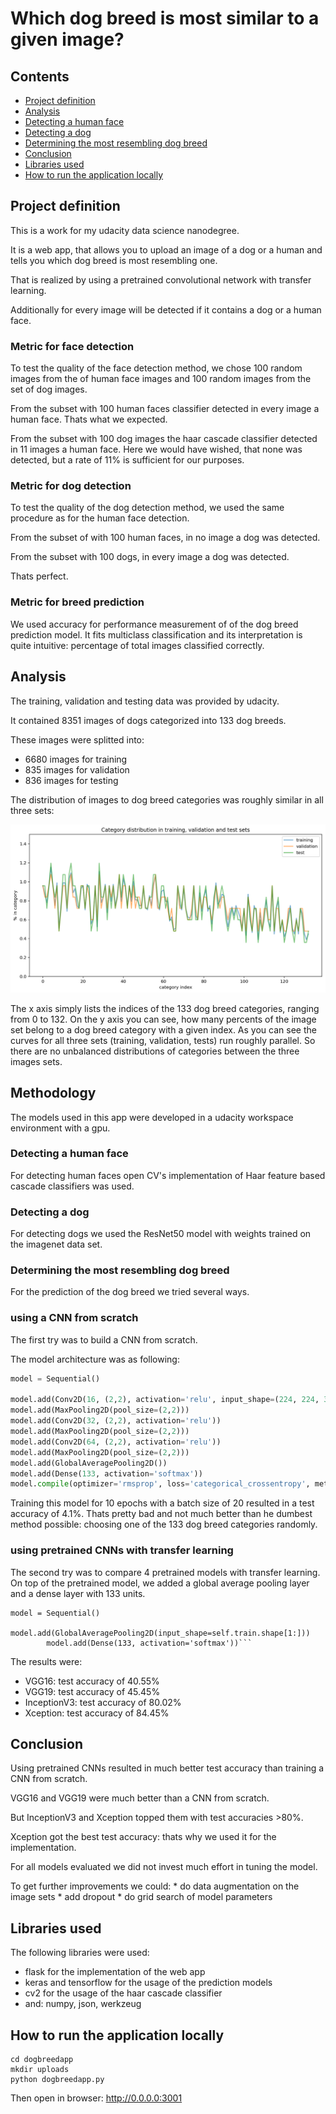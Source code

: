 # Which dog breed is most similar to a given image?

## Contents

* [Project definition](https://github.com/frankrefischer/dsnd-dogbreed/#project-definition)
* [Analysis](https://github.com/frankrefischer/dsnd-dogbreed/#analysis)
* [Detecting a human face](https://github.com/frankrefischer/dsnd-dogbreed/#detecting-a-human-face)
* [Detecting a dog](https://github.com/frankrefischer/dsnd-dogbreed/#detecting-a-dog)
* [Determining the most resembling dog breed](https://github.com/frankrefischer/dsnd-dogbreed/#determining-the-most-resembling-dog-breed)
* [Conclusion](https://github.com/frankrefischer/dsnd-dogbreed/#conclusion)
* [Libraries used](https://github.com/frankrefischer/dsnd-dogbreed/#libraries-used)
* [How to run the application locally](https://github.com/frankrefischer/dsnd-dogbreed/#how-to-run-the-application-locally)

## Project definition

This is a work for my udacity data science nanodegree.

It is a web app, that allows you to upload an image of a dog or a human and tells you which
dog breed is most resembling one.

That is realized by using a pretrained convolutional network with transfer learning.

Additionally for every image will be detected if it contains a dog or a human face.

### Metric for face detection

To test the quality of the face detection method, we chose 100 random images from the of human face images and 100 random images from the set of dog images.

From the subset with 100 human faces classifier detected in every image a human face. Thats what we expected.

From the subset with 100 dog images the haar cascade classifier detected in 11 images a human face. Here we would have wished, that none was detected, but a rate of 11% is sufficient for our purposes.

### Metric for dog detection

To test the quality of the dog detection method, we used the same procedure as for the human face detection.

From the subset of with 100 human faces, in no image a dog was detected.

From the subset with 100 dogs, in every image a dog was detected.

Thats perfect.

### Metric for breed prediction

We used accuracy for performance measurement of of the dog breed prediction model.
It fits multiclass classification and its interpretation is quite intuitive: percentage of total images classified correctly.

## Analysis

The training, validation and testing data was provided by udacity.

It contained 8351 images of dogs categorized into 133 dog breeds.

These images were splitted into:
* 6680 images for training
* 835 images for validation
* 836 images for testing 

The distribution of images to dog breed categories was roughly similar in all three sets:

![<Category Distribution](<category_distribution.png>)

The x axis simply lists the indices of the 133 dog breed categories, ranging from 0 to 132. On the y axis you can see, how many percents of the image set belong to a dog breed category with a given index. As you can see the curves for all three sets (training, validation, tests) run roughly parallel. So there are no unbalanced distributions of categories between the three images sets.

## Methodology

The models used in this app were developed in a udacity workspace environment with a gpu.


### Detecting a human face

For detecting human faces open CV's implementation of Haar feature based cascade classifiers was used.


### Detecting a dog

For detecting dogs we used the ResNet50 model with weights trained on the imagenet data set.


### Determining the most resembling dog breed

For the prediction of the dog breed we tried several ways.

### using a CNN from scratch

The first try was to build a CNN from scratch.

The model architecture was as following:

```python
model = Sequential()

model.add(Conv2D(16, (2,2), activation='relu', input_shape=(224, 224, 3)))
model.add(MaxPooling2D(pool_size=(2,2)))
model.add(Conv2D(32, (2,2), activation='relu'))
model.add(MaxPooling2D(pool_size=(2,2)))
model.add(Conv2D(64, (2,2), activation='relu'))
model.add(MaxPooling2D(pool_size=(2,2)))
model.add(GlobalAveragePooling2D())
model.add(Dense(133, activation='softmax'))
model.compile(optimizer='rmsprop', loss='categorical_crossentropy', metrics=['accuracy'])
```

Training this model for 10 epochs with a batch size of 20 resulted in a test accuracy of 4.1%.
Thats pretty bad and not much better than he dumbest method possible: choosing one of the 133 dog breed categories randomly.

### using pretrained CNNs with transfer learning

The second try was to compare 4 pretrained models with transfer learning.
On top of the pretrained model, we added a global average pooling layer and a dense layer with 133 units.
```
model = Sequential()
        model.add(GlobalAveragePooling2D(input_shape=self.train.shape[1:]))
        model.add(Dense(133, activation='softmax'))```
```

The results were:
* VGG16: test accuracy of 40.55%
* VGG19: test accuracy of 45.45%
* InceptionV3: test accuracy of 80.02%
* Xception: test accuracy of 84.45%

## Conclusion

Using pretrained CNNs resulted in much better test accuracy than training a CNN from scratch.

VGG16 and VGG19 were much better than a CNN from scratch.

But InceptionV3 and Xception topped them with test accuracies >80%.

Xception got the best test accuracy: thats why we used it for the implementation.

For all models evaluated we did not invest much effort in tuning the model.

To get further improvements we could:
    * do data augmentation on the image sets
    * add dropout
    * do grid search of model parameters

## Libraries used

The following libraries were used:
* flask for the implementation of the web app
* keras and tensorflow for the usage of the prediction models
* cv2 for the usage of the haar cascade classifier
* and: numpy, json, werkzeug

## How to run the application locally

```
cd dogbreedapp
mkdir uploads
python dogbreedapp.py
```

Then open in browser: http://0.0.0.0:3001


